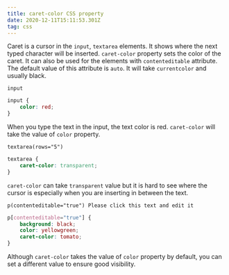 ```yaml
---
title: caret-color CSS property
date: 2020-12-11T15:11:53.301Z
tag: css
---
```

Caret is a cursor in the `input`, `textarea` elements. It shows where the next typed character will be inserted. `caret-color` property sets the color of the caret. It can also be used for the elements with `contenteditable` attribute. The default value of this attribute is `auto`. It will take `currentcolor` and usually black. 

```pug
input
```

```css
input {
	color: red;
}
```

When you type the text in the input, the text color is red. `caret-color` will take the value of `color` property. 

```pug
textarea(rows="5")
```

```css
textarea {
	caret-color: transparent;
}
```

`caret-color` can take `transparent` value but it is hard to see where the cursor is especially when you are inserting in between the text.

```pug
p(contenteditable="true") Please click this text and edit it

```

```css
p[contenteditable="true"] {
	background: black;
	color: yellowgreen;
	caret-color: tomato;
}

```

Although `caret-color` takes the value of `color` property by default, you can set a different value to ensure good visibility.